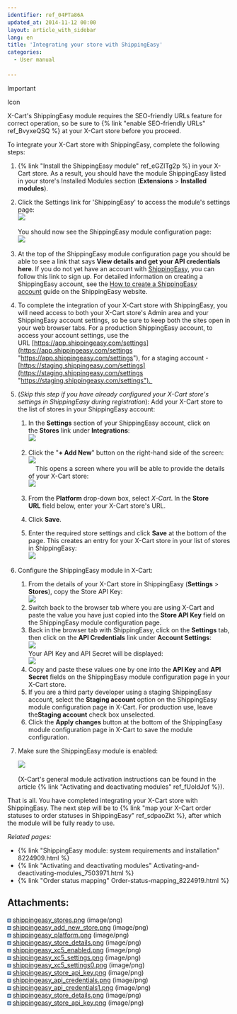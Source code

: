 ```yaml
---
identifier: ref_04PTa86A
updated_at: 2014-11-12 00:00
layout: article_with_sidebar
lang: en
title: 'Integrating your store with ShippingEasy'
categories:
  - User manual

---
```



Important

Icon

X-Cart's ShippingEasy module requires the SEO-friendly URLs feature for correct operation, so be sure to {% link "enable SEO-friendly URLs" ref_BvyxeQSQ %} at your X-Cart store before you proceed.

To integrate your X-Cart store with ShippingEasy, complete the following steps:

1.  {% link "Install the ShippingEasy module" ref_eGZITg2p %} in your X-Cart store. As a result, you should have the module ShippingEasy listed in your store's Installed Modules section (**Extensions** > **Installed modules**). 
2.  Сlick the Settings link for 'ShippingEasy' to access the module's settings page:  
    ![]({{site.baseurl}}/attachments/8224894/8355902.png?effects=drop-shadow)  

    You should now see the ShippingEasy module configuration page:  
    ![]({{site.baseurl}}/attachments/8224894/8355903.png?effects=drop-shadow)
3.  At the top of the ShippingEasy module configuration page you should be able to see a link that says **View details and get your API credentials here**. If you do not yet have an account with [ShippingEasy](http://shippingeasy.com/integrate-your-shipping-for-xcart-with-the-shippingeasy-app/?se-ref=96), you can follow this link to sign up. For detailed information on creating a ShippingEasy account, see the [How to create a ShippingEasy account](https://support.shippingeasy.com/entries/23453187-How-to-Create-a-ShippingEasy-account "https://support.shippingeasy.com/entries/23453187-How-to-Create-a-ShippingEasy-account") guide on the ShippingEasy website.
4.  To complete the integration of your X-Cart store with ShippingEasy, you will need access to both your X-Cart store's Admin area and your ShippingEasy account settings, so be sure to keep both the sites open in your web browser tabs. For a production ShippingEasy account, to access your account settings, use the URL [https://app.shippingeasy.com/settings](https://app.shippingeasy.com/settings "https://app.shippingeasy.com/settings"), for a staging account -[https://staging.shippingeasy.com/settings](https://staging.shippingeasy.com/settings "https://staging.shippingeasy.com/settings"). 
5.  (_Skip this step if you have already configured your X-Cart store's settings in ShippingEasy during registration_): Add your X-Cart store to the list of stores in your ShippingEasy account:
    1.  In the **Settings** section of your ShippingEasy account, click on the **Stores** link under **Integrations**:  
        ![]({{site.baseurl}}/attachments/8224894/8355897.png?effects=drop-shadow)  

    2.  Click the "**+ Add New**" button on the right-hand side of the screen:  
        ![]({{site.baseurl}}/attachments/8224894/8355898.png?effects=drop-shadow)  
            This opens a screen where you will be able to provide the details of your X-Cart store:  
        ![]({{site.baseurl}}/attachments/8224894/8355899.png?effects=drop-shadow)  

    3.  From the **Platform** drop-down box, select _X-Cart_. In the **Store URL** field below, enter your X-Cart store's URL.
    4.  Click **Save**.
    5.  Enter the required store settings and click **Save** at the bottom of the page. This creates an entry for your X-Cart store in your list of stores in ShippingEasy:  
        ![]({{site.baseurl}}/attachments/8224894/8355900.png?effects=drop-shadow)
6.  Configure the ShippingEasy module in X-Cart:
    1.  From the details of your X-Cart store in ShippingEasy (**Settings** > **Stores**), copy the Store API Key:  
        ![]({{site.baseurl}}/attachments/8224894/8355904.png?effects=drop-shadow)
    2.  Switch back to the browser tab where you are using X-Cart and paste the value you have just copied into the **Store API Key** field on the ShippingEasy module configuration page.
    3.  Back in the browser tab with ShippingEasy, click on the **Settings** tab, then click on the **API Credentials** link under **Account Settings**:  
        ![]({{site.baseurl}}/attachments/8224894/8355905.png?effects=drop-shadow)  
        Your API Key and API Secret will be displayed:  
        ![]({{site.baseurl}}/attachments/8224894/8355906.png?effects=drop-shadow)
    4.  Copy and paste these values one by one into the **API Key** and **API Secret** fields on the ShippingEasy module configuration page in your X-Cart store.
    5.  If you are a third party developer using a staging ShippingEasy account, select the **Staging account** option on the ShippingEasy module configuration page in X-Cart. For production use, leave the**Staging account** check box unselected.
    6.  Click the **Apply changes** button at the bottom of the ShippingEasy module configuration page in X-Cart to save the module configuration.
7.  Make sure the ShippingEasy module is enabled:

    ![]({{site.baseurl}}/attachments/8224894/8355901.png?effects=drop-shadow)  

    (X-Cart's general module activation instructions can be found in the article {% link "Activating and deactivating modules" ref_fUoIdJof %}).

That is all. You have completed integrating your X-Cart store with ShippingEasy. The next step will be to {% link "map your X-Cart order statuses to order statuses in ShippingEasy" ref_sdpaoZkt %}, after which the module will be fully ready to use.

_Related pages:_

*   {% link "ShippingEasy module: system requirements and installation" 8224909.html %}
*   {% link "Activating and deactivating modules" Activating-and-deactivating-modules_7503971.html %}
*   {% link "Order status mapping" Order-status-mapping_8224919.html %}

## Attachments:

![](images/icons/bullet_blue.gif) [shippingeasy_stores.png]({{site.baseurl}}/attachments/8224894/8355897.png) (image/png)  
![](images/icons/bullet_blue.gif) [shippingeasy_add_new_store.png]({{site.baseurl}}/attachments/8224894/8355898.png) (image/png)  
![](images/icons/bullet_blue.gif) [shippingeasy_platform.png]({{site.baseurl}}/attachments/8224894/8355899.png) (image/png)  
![](images/icons/bullet_blue.gif) [shippingeasy_store_details.png]({{site.baseurl}}/attachments/8224894/8355921.png) (image/png)  
![](images/icons/bullet_blue.gif) [shippingeasy_xc5_enabled.png]({{site.baseurl}}/attachments/8224894/8355901.png) (image/png)  
![](images/icons/bullet_blue.gif) [shippingeasy_xc5_settings.png]({{site.baseurl}}/attachments/8224894/8355902.png) (image/png)  
![](images/icons/bullet_blue.gif) [shippingeasy_xc5_settings0.png]({{site.baseurl}}/attachments/8224894/8355903.png) (image/png)  
![](images/icons/bullet_blue.gif) [shippingeasy_store_api_key.png]({{site.baseurl}}/attachments/8224894/8355922.png) (image/png)  
![](images/icons/bullet_blue.gif) [shippingeasy_api_credentials.png]({{site.baseurl}}/attachments/8224894/8355905.png) (image/png)  
![](images/icons/bullet_blue.gif) [shippingeasy_api_credentials1.png]({{site.baseurl}}/attachments/8224894/8355906.png) (image/png)  
![](images/icons/bullet_blue.gif) [shippingeasy_store_details.png]({{site.baseurl}}/attachments/8224894/8355900.png) (image/png)  
![](images/icons/bullet_blue.gif) [shippingeasy_store_api_key.png]({{site.baseurl}}/attachments/8224894/8355904.png) (image/png)